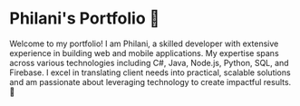 # Philani's Portfolio 🎨
Welcome to my portfolio! I am Philani, a skilled developer with extensive experience in building web and mobile applications. My expertise spans across various technologies including C#, Java, Node.js, Python, SQL, and Firebase. I excel in translating client needs into practical, scalable solutions and am passionate about leveraging technology to create impactful results. 🚀
